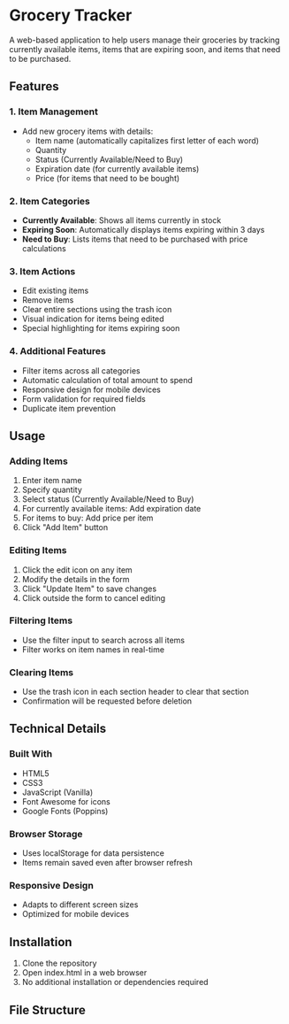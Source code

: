 # Grocery Tracker

A web-based application to help users manage their groceries by tracking currently available items, items that are expiring soon, and items that need to be purchased.

## Features

### 1. Item Management
- Add new grocery items with details:
  - Item name (automatically capitalizes first letter of each word)
  - Quantity
  - Status (Currently Available/Need to Buy)
  - Expiration date (for currently available items)
  - Price (for items that need to be bought)

### 2. Item Categories
- **Currently Available**: Shows all items currently in stock
- **Expiring Soon**: Automatically displays items expiring within 3 days
- **Need to Buy**: Lists items that need to be purchased with price calculations

### 3. Item Actions
- Edit existing items
- Remove items
- Clear entire sections using the trash icon
- Visual indication for items being edited
- Special highlighting for items expiring soon

### 4. Additional Features
- Filter items across all categories
- Automatic calculation of total amount to spend
- Responsive design for mobile devices
- Form validation for required fields
- Duplicate item prevention

## Usage

### Adding Items
1. Enter item name
2. Specify quantity
3. Select status (Currently Available/Need to Buy)
4. For currently available items: Add expiration date
5. For items to buy: Add price per item
6. Click "Add Item" button

### Editing Items
1. Click the edit icon on any item
2. Modify the details in the form
3. Click "Update Item" to save changes
4. Click outside the form to cancel editing

### Filtering Items
- Use the filter input to search across all items
- Filter works on item names in real-time

### Clearing Items
- Use the trash icon in each section header to clear that section
- Confirmation will be requested before deletion

## Technical Details

### Built With
- HTML5
- CSS3
- JavaScript (Vanilla)
- Font Awesome for icons
- Google Fonts (Poppins)

### Browser Storage
- Uses localStorage for data persistence
- Items remain saved even after browser refresh

### Responsive Design
- Adapts to different screen sizes
- Optimized for mobile devices

## Installation

1. Clone the repository
2. Open index.html in a web browser
3. No additional installation or dependencies required

## File Structure